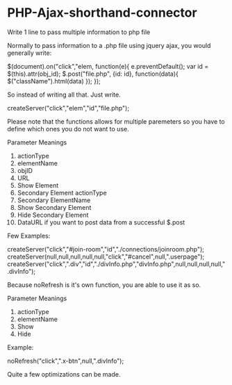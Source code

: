 # PHP-Ajax-shorthand-connector
Write 1 line to pass multiple information to php file

Normally to pass information to a .php file using jquery ajax, you would generally write:

$(document).on("click","elem, function(e){
e.preventDefault();
var id = $(this).attr(obj_id);
            $.post("file.php", {id: id}, function(data){
                $("className").html(data)
            });
});

            
So instead of writing all that.
Just write.

createServer("click","elem","id","file.php");

Please note that the functions allows for multiple paremeters so you have to define which ones you do not
want to use.

Parameter Meanings
1. actionType 
2. elementName
3. objID
4. URL 
5. Show Element
6. Secondary Element actionType
7. Secondary ElementName 
8. Show Secondary Element
9. Hide Secondary Element
10. DataURL if you want to post data from a successful $.post

Few Examples:

createServer("click","#join-room","id","./connections/joinroom.php");
createServer(null,null,null,null,null,"click","#cancel",null,".userpage");
createServer("click",".div","id","./divInfo.php","divInfo.php",null,null,null,null,".divInfo");

Because noRefresh is it's own function, you are able to use it as so.

Parameter Meanings
1. actionType 
2. elementName
3. Show
4. Hide 

Example:

noRefresh("click",".x-btn",null,".divInfo");

Quite a few optimizations can be made.
